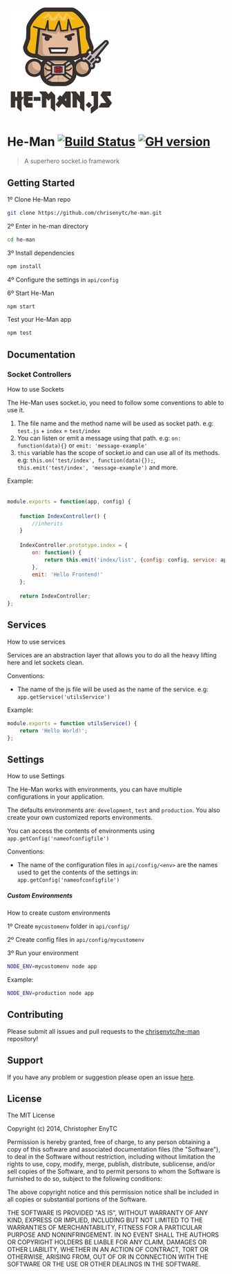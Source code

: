 # ![He-Man](logo.png)

# He-Man [![Build Status](https://secure.travis-ci.org/chrisenytc/he-man.png?branch=master)](http://travis-ci.org/chrisenytc/he-man) [![GH version](https://badge-me.herokuapp.com/app/gh/chrisenytc/he-man.png)](http://badges.enytc.com/for/gh/chrisenytc/he-man)

> A superhero socket.io framework

## Getting Started

1º Clone He-Man repo

```bash
git clone https://github.com/chrisenytc/he-man.git
```

2º Enter in he-man directory
```bash
cd he-man
```

3º Install dependencies

```bash
npm install
```

4º Configure the settings in `api/config`

6º Start He-Man

```bash
npm start
```

Test your He-Man app

```bash
npm test
```

## Documentation

### Socket Controllers

How to use Sockets

The He-Man uses socket.io, you need to follow some conventions to able to use it.

1. The file name and the method name will be used as socket path. e.g: `test.js` + `index` = `test/index`
2. You can listen or emit a message using that path. e.g: `on: function(data){}` or `emit: 'message-example'`
3. `this` variable has the scope of socket.io and can use all of its methods. e.g: `this.on('test/index', function(data){});`, `this.emit('test/index', 'message-example')` and more.

Example:

```javascript

module.exports = function(app, config) {

    function IndexController() {
        //inherits
    }

    IndexController.prototype.index = {
        on: function() {
            return this.emit('index/list', {config: config, service: app.getService('utilsService')});
        },
        emit: 'Hello Frontend!'
    };

    return IndexController;
};

```

## Services

How to use services

Services are an abstraction layer that allows you to do all the heavy lifting here and let sockets clean.

Conventions:

- The name of the js file will be used as the name of the service. e.g: `app.getService('utilsService')`

Example:

```javascript
module.exports = function utilsService() {
    return 'Hello World!';
};
```

## Settings

How to use Settings

The He-Man works with environments, you can have multiple configurations in your application.

The defaults environments are: `development`, `test` and `production`. You also create your own customized reports environments.

You can access the contents of environments using `app.getConfig('nameofconfigfile')`

Conventions:

- The name of the configuration files in `api/config/<env>` are the names used to get the contents of the settings in: `app.getConfig('nameofconfigfile')`


##### Custom Environments

How to create custom environments

1º Create `mycustomenv` folder in `api/config/`

2º Create config files in `api/config/mycustomenv`

3º Run your environment

```bash
NODE_ENV=mycustomenv node app
```

Example:

```bash
NODE_ENV=production node app
```

## Contributing

Please submit all issues and pull requests to the [chrisenytc/he-man](http://github.com/chrisenytc/he-man) repository!

## Support
If you have any problem or suggestion please open an issue [here](https://github.com/chrisenytc/he-man/issues).

## License 

The MIT License

Copyright (c) 2014, Christopher EnyTC

Permission is hereby granted, free of charge, to any person
obtaining a copy of this software and associated documentation
files (the "Software"), to deal in the Software without
restriction, including without limitation the rights to use,
copy, modify, merge, publish, distribute, sublicense, and/or sell
copies of the Software, and to permit persons to whom the
Software is furnished to do so, subject to the following
conditions:

The above copyright notice and this permission notice shall be
included in all copies or substantial portions of the Software.

THE SOFTWARE IS PROVIDED "AS IS", WITHOUT WARRANTY OF ANY KIND,
EXPRESS OR IMPLIED, INCLUDING BUT NOT LIMITED TO THE WARRANTIES
OF MERCHANTABILITY, FITNESS FOR A PARTICULAR PURPOSE AND
NONINFRINGEMENT. IN NO EVENT SHALL THE AUTHORS OR COPYRIGHT
HOLDERS BE LIABLE FOR ANY CLAIM, DAMAGES OR OTHER LIABILITY,
WHETHER IN AN ACTION OF CONTRACT, TORT OR OTHERWISE, ARISING
FROM, OUT OF OR IN CONNECTION WITH THE SOFTWARE OR THE USE OR
OTHER DEALINGS IN THE SOFTWARE.

